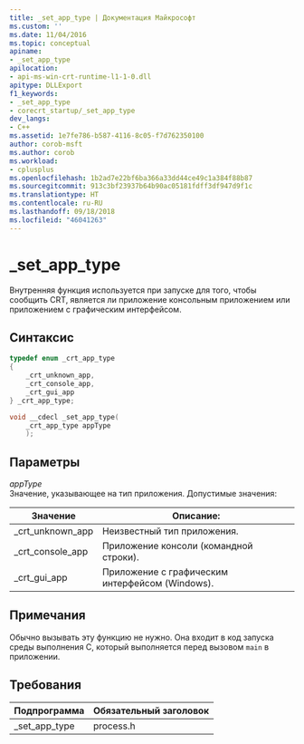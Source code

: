 ```yaml
---
title: _set_app_type | Документация Майкрософт
ms.custom: ''
ms.date: 11/04/2016
ms.topic: conceptual
apiname:
- _set_app_type
apilocation:
- api-ms-win-crt-runtime-l1-1-0.dll
apitype: DLLExport
f1_keywords:
- _set_app_type
- corecrt_startup/_set_app_type
dev_langs:
- C++
ms.assetid: 1e7fe786-b587-4116-8c05-f7d762350100
author: corob-msft
ms.author: corob
ms.workload:
- cplusplus
ms.openlocfilehash: 1b2ad7e22bf6ba366a33dd44ce49c1a384f88b87
ms.sourcegitcommit: 913c3bf23937b64b90ac05181fdff3df947d9f1c
ms.translationtype: HT
ms.contentlocale: ru-RU
ms.lasthandoff: 09/18/2018
ms.locfileid: "46041263"
---
```

# <a name="setapptype"></a>_set_app_type

Внутренняя функция используется при запуске для того, чтобы сообщить CRT, является ли приложение консольным приложением или приложением с графическим интерфейсом.

## <a name="syntax"></a>Синтаксис

```cpp
typedef enum _crt_app_type
{
    _crt_unknown_app,
    _crt_console_app,
    _crt_gui_app
} _crt_app_type;

void __cdecl _set_app_type(
    _crt_app_type appType
    );
```

## <a name="parameters"></a>Параметры

*appType*<br/>
Значение, указывающее на тип приложения. Допустимые значения:

|Значение|Описание:|
|----------------|-----------------|
|_crt_unknown_app|Неизвестный тип приложения.|
|_crt_console_app|Приложение консоли (командной строки).|
|_crt_gui_app|Приложение с графическим интерфейсом (Windows).|

## <a name="remarks"></a>Примечания

Обычно вызывать эту функцию не нужно. Она входит в код запуска среды выполнения C, который выполняется перед вызовом `main` в приложении.

## <a name="requirements"></a>Требования

|Подпрограмма|Обязательный заголовок|
|-------------|---------------------|
|_set_app_type|process.h|

